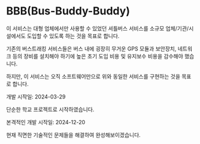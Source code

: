 # BBB(Bus-Buddy-Buddy)

이 서비스는 대형 업체에서만 사용할 수 있었던 셔틀버스 서비스를 소규모 업체/기관/시설에서도 도입할 수 있도록 하는 것을 목표로 합니다.

기존의 버스트래킹 서비스들은 버스 내에 굉장히 무거운 GPS 모듈과 보안장치, 네트워크 등의 장비를 설치해야 하기에 높은 초기 도입 비용 및 유지보수 비용을 감수해야 했습니다.

하지만, 이 서비스는 오직 소프트웨어만으로 위와 동일한 서비스를 구현하는 것을 목표로 합니다.

개발 시작일: 2024-03-29

단순한 학교 프로젝트로 시작하였습니다.

본격적인 개발 시작일: 2024-12-20

현재 직면한 기술적인 문제들을 해결하여 완성해보이겠습니다. 
